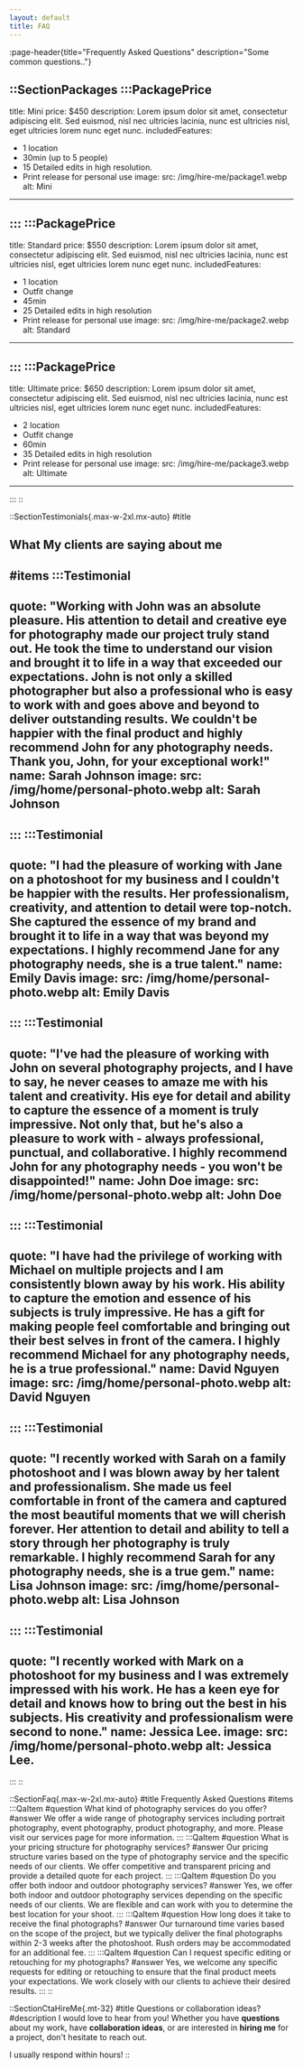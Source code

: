 ```yaml
---
layout: default
title: FAQ
---
```


:page-header{title="Frequently Asked Questions" description="Some common questions.."}

::SectionPackages
:::PackagePrice
---
title: Mini
price: $450
description: Lorem ipsum dolor sit amet, consectetur adipiscing elit. Sed euismod, nisl nec ultricies lacinia, nunc est ultricies nisl, eget ultricies lorem nunc eget nunc.
includedFeatures:
  - 1 location
  - 30min (up to 5 people)
  - 15 Detailed edits in high resolution.
  - Print release for personal use
image:
  src: /img/hire-me/package1.webp
  alt: Mini
---
:::
:::PackagePrice
---
title: Standard
price: $550
description: Lorem ipsum dolor sit amet, consectetur adipiscing elit. Sed euismod, nisl nec ultricies lacinia, nunc est ultricies nisl, eget ultricies lorem nunc eget nunc.
includedFeatures:
  - 1 location
  - Outfit change
  - 45min
  - 25 Detailed edits in high resolution
  - Print release for personal use
image:
  src: /img/hire-me/package2.webp
  alt: Standard
---
:::
:::PackagePrice
---
title: Ultimate
price: $650
description: Lorem ipsum dolor sit amet, consectetur adipiscing elit. Sed euismod, nisl nec ultricies lacinia, nunc est ultricies nisl, eget ultricies lorem nunc eget nunc.
includedFeatures:
  - 2 location
  - Outfit change
  - 60min
  - 35 Detailed edits in high resolution
  - Print release for personal use
image:
  src: /img/hire-me/package3.webp
  alt: Ultimate
---
:::
::


::SectionTestimonials{.max-w-2xl.mx-auto}
#title
## What My clients are saying about me
#items
:::Testimonial
---
quote: "Working with John was an absolute pleasure. His attention to detail and creative eye for photography made our project truly stand out. He took the time to understand our vision and brought it to life in a way that exceeded our expectations. John is not only a skilled photographer but also a professional who is easy to work with and goes above and beyond to deliver outstanding results. We couldn't be happier with the final product and highly recommend John for any photography needs. Thank you, John, for your exceptional work!"
name: Sarah Johnson
image:
  src: /img/home/personal-photo.webp
  alt: Sarah Johnson
---
:::
:::Testimonial
---
quote: "I had the pleasure of working with Jane on a photoshoot for my business and I couldn't be happier with the results. Her professionalism, creativity, and attention to detail were top-notch. She captured the essence of my brand and brought it to life in a way that was beyond my expectations. I highly recommend Jane for any photography needs, she is a true talent."
name: Emily Davis
image:
  src: /img/home/personal-photo.webp
  alt: Emily Davis
---
:::
:::Testimonial
---
quote: "I've had the pleasure of working with John on several photography projects, and I have to say, he never ceases to amaze me with his talent and creativity. His eye for detail and ability to capture the essence of a moment is truly impressive. Not only that, but he's also a pleasure to work with - always professional, punctual, and collaborative. I highly recommend John for any photography needs - you won't be disappointed!"
name: John Doe
image:
  src: /img/home/personal-photo.webp
  alt: John Doe
---
:::
:::Testimonial
---
quote: "I have had the privilege of working with Michael on multiple projects and I am consistently blown away by his work. His ability to capture the emotion and essence of his subjects is truly impressive. He has a gift for making people feel comfortable and bringing out their best selves in front of the camera. I highly recommend Michael for any photography needs, he is a true professional."
name: David Nguyen
image:
  src: /img/home/personal-photo.webp
  alt: David Nguyen
---
:::
:::Testimonial
---
quote: "I recently worked with Sarah on a family photoshoot and I was blown away by her talent and professionalism. She made us feel comfortable in front of the camera and captured the most beautiful moments that we will cherish forever. Her attention to detail and ability to tell a story through her photography is truly remarkable. I highly recommend Sarah for any photography needs, she is a true gem."
name: Lisa Johnson
image:
  src: /img/home/personal-photo.webp
  alt: Lisa Johnson
---
:::
:::Testimonial
---
quote: "I recently worked with Mark on a photoshoot for my business and I was extremely impressed with his work. He has a keen eye for detail and knows how to bring out the best in his subjects. His creativity and professionalism were second to none."
name: Jessica Lee.
image:
  src: /img/home/personal-photo.webp
  alt: Jessica Lee.
---
:::
::

::SectionFaq{.max-w-2xl.mx-auto}
#title
Frequently Asked Questions
#items
  :::QaItem
  #question
  What kind of photography services do you offer?
  #answer
  We offer a wide range of photography services including portrait photography, event photography, product photography, and more. Please visit our services page for more information.
  :::
  :::QaItem
  #question
  What is your pricing structure for photography services?
  #answer
  Our pricing structure varies based on the type of photography service and the specific needs of our clients. We offer competitive and transparent pricing and provide a detailed quote for each project.
  :::
  :::QaItem
  #question
  Do you offer both indoor and outdoor photography services?
  #answer
  Yes, we offer both indoor and outdoor photography services depending on the specific needs of our clients. We are flexible and can work with you to determine the best location for your shoot.
  :::
  :::QaItem
  #question
  How long does it take to receive the final photographs?
  #answer
  Our turnaround time varies based on the scope of the project, but we typically deliver the final photographs within 2-3 weeks after the photoshoot. Rush orders may be accommodated for an additional fee.
  :::
  :::QaItem
  #question
  Can I request specific editing or retouching for my photographs?
  #answer
  Yes, we welcome any specific requests for editing or retouching to ensure that the final product meets your expectations. We work closely with our clients to achieve their desired results.
  :::
::


::SectionCtaHireMe{.mt-32}
#title
Questions or collaboration ideas?
#description
I would love to hear from you! Whether you have __questions__ about my work, have __collaboration ideas__, or are interested in __hiring me__ for a project, don't hesitate to reach out.

I usually respond within hours!
::
